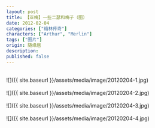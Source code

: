 ```yaml
---
layout: post
title: 【亚梅】一些二瑟和梅子（图）
date: 2012-02-04
categories: ["梅林传奇"]
characters: ["Arthur", "Merlin"]
tags: ["图片"]
origin: 随缘居
description: 
published: false
---
```


<br>
![]({{ site.baseurl }}/assets/media/image/20120204-1.jpg)
<br><br>
![]({{ site.baseurl }}/assets/media/image/20120204-2.jpg)
<br><br>
![]({{ site.baseurl }}/assets/media/image/20120204-3.jpg)
<br><br>
![]({{ site.baseurl }}/assets/media/image/20120204-4.jpg)
